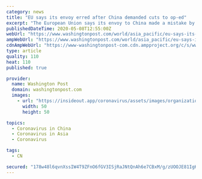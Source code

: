 ```yaml
---
category: news
title: "EU says its envoy erred after China demanded cuts to op-ed"
excerpt: "The European Union says its envoy to China made a mistake by allowing the country’s foreign ministry to censor an op-ed by EU ambassadors without first informing headquarters"
publishedDateTime: 2020-05-08T12:55:00Z
webUrl: "https://www.washingtonpost.com/world/asia_pacific/eu-says-its-envoy-erred-after-china-demanded-cuts-to-op-ed/2020/05/08/7746bb2a-912a-11ea-9322-a29e75effc93_story.html"
ampWebUrl: "https://www.washingtonpost.com/world/asia_pacific/eu-says-its-envoy-erred-after-china-demanded-cuts-to-op-ed/2020/05/08/7746bb2a-912a-11ea-9322-a29e75effc93_story.html?outputType=amp"
cdnAmpWebUrl: "https://www-washingtonpost-com.cdn.ampproject.org/c/s/www.washingtonpost.com/world/asia_pacific/eu-says-its-envoy-erred-after-china-demanded-cuts-to-op-ed/2020/05/08/7746bb2a-912a-11ea-9322-a29e75effc93_story.html?outputType=amp"
type: article
quality: 110
heat: 110
published: true

provider:
  name: Washington Post
  domain: washingtonpost.com
  images:
    - url: "https://insideout.app/coronavirus/assets/images/organizations/washingtonpost.com-50x50.jpg"
      width: 50
      height: 50

topics:
  - Coronavirus in China
  - Coronavirus in Asia
  - Coronavirus

tags:
  - CN

secured: "178w48l6qvnXssIW4T9ZFnO6fGV3ISjRaJNtQnAh6e7CBxM/g/zUOOJE81IgK1xoB5Mbw7VvUkgtFi6k1TjJcnw/qkHo3z0ZqdwINEMzFO/6qTwbrC26+3qaVaqyFRemULiPhcwbRKNGx+IN7dG7pl0z5GeBZ94HTpamGKO8Kmni/jYBFFEfWEmHrBDamHbtJfs8FfM2Fm9eHLwtseUaYBQhhjlf0OArfwyt3rXoC65kfeEeHQwrFkRgcC366umH4x5baTMVTsdUsPMbMB5JReL1g1hW3BhR7EH9mQ0aQ7Mxwu+2pmr8P9sj52XWn4Md;dWeD1TSpYnb+bwtNxWmylg=="
---
```


